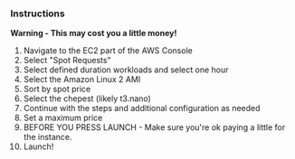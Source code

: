 ### Instructions

**Warning - This may cost you a little money!**

1. Navigate to the EC2 part of the AWS Console
2. Select "Spot Requests"
3. Select defined duration workloads and select one hour
4. Select the Amazon Linux 2 AMI
5. Sort by spot price
6. Select the chepest (likely t3.nano)
7. Continue with the steps and additional configuration as needed
8. Set a maximum price
9. BEFORE YOU PRESS LAUNCH - Make sure you're ok paying a little for the instance.
10. Launch!
